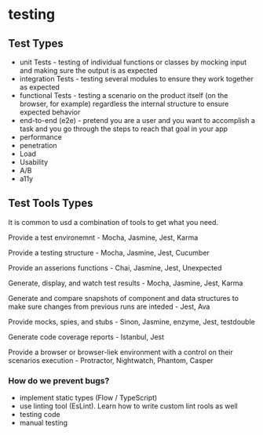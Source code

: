 # testing

## Test Types

* unit Tests - testing of individual functions or classes by mocking input and making sure the output is as expected
* integration Tests - testing several modules to ensure they work together as expected
* functional Tests - testing a scenario on the product itself (on the browser, for example) regardless the internal structure to ensure expected behavior
* end-to-end (e2e) - pretend you are a user and you want to accomplish a task and you go through the steps to reach that goal in your app
* performance
* penetration
* Load
* Usability
* A/B
* a11y

## Test Tools Types

It is common to usd a combination of tools to get what you need.

Provide a test environemnt - Mocha, Jasmine, Jest, Karma

Provide a testing structure - Mocha, Jasmine, Jest, Cucumber

Provide an asserions functions - Chai, Jasmine, Jest, Unexpected

Generate, display, and watch test results - Mocha, Jasmine, Jest, Karma

Generate and compare snapshots of component and data structures to make sure changes from previous runs are inteded - Jest, Ava

Provide mocks, spies, and stubs - Sinon, Jasmine, enzyme, Jest, testdouble

Generate code coverage reports - Istanbul, Jest

Provide a browser or browser-liek environment with a control on their scenarios execution - Protractor, Nightwatch, Phantom, Casper

### How do we prevent bugs?
* implement static types (Flow / TypeScript)
* use linting tool (EsLint). Learn how to write custom lint rools as well
* testing code
* manual testing

